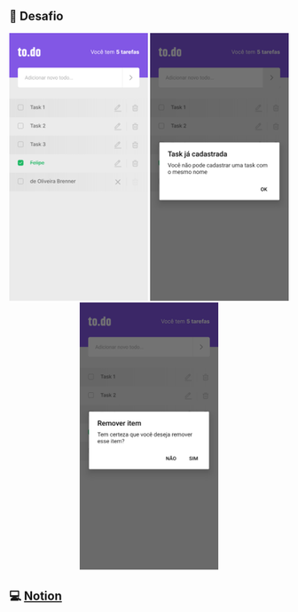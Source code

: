 ## 🚀 Desafio

<p align="center">
  <img alt="print1" title="Print 1 App" src="./.github/print1.png" width ="250"/>
  <img alt="print2" title="Print 2 App" src="./.github/print2.png" width ="250"/>
  <img alt="print3" title="Print 3 App" src="./.github/print3.png" width ="250"/>
</p>

## 💻 [Notion](https://www.notion.so/Desafio-02-Adicionando-edi-o-e-alertas-800f949f3915496d8238031a8239124b)

